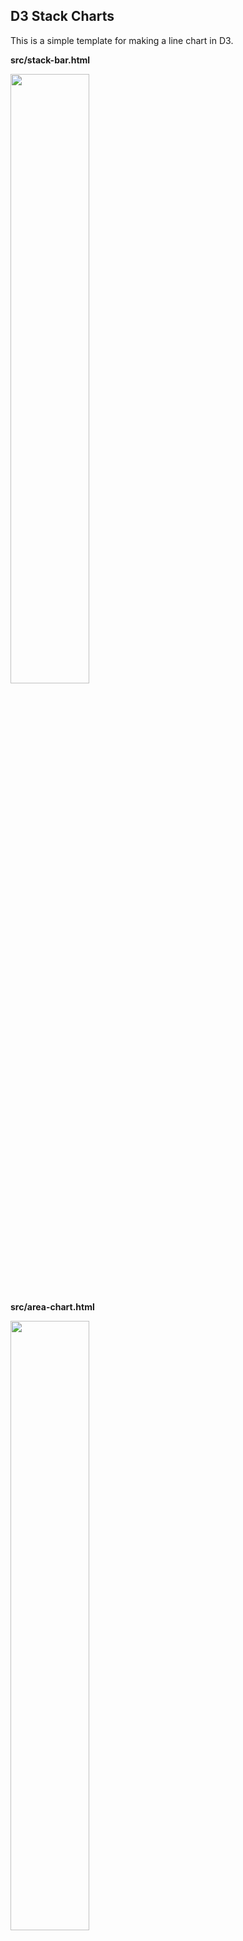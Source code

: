 ## D3 Stack Charts

This is a simple template for making a line chart in D3. 

**src/stack-bar.html**

<img src="https://raw.githubusercontent.com/jrue/d3-stacked-charts/master/screenshots/screenshot1.png" width="50%" height="auto" style="max-width:50%;height:auto;">

**src/area-chart.html**

<img src="https://raw.githubusercontent.com/jrue/d3-stacked-charts/master/screenshots/screenshot1.png" width="50%" height="auto" style="max-width:50%;height:auto;">

**src/area-chart-fill.html**

<img src="https://raw.githubusercontent.com/jrue/d3-stacked-charts/master/screenshots/screenshot1.png" width="50%" height="auto" style="max-width:50%;height:auto;">

**src/stream-graph.html**

<img src="https://raw.githubusercontent.com/jrue/d3-stacked-charts/master/screenshots/screenshot1.png" width="50%" height="auto" style="max-width:50%;height:auto;">

## Install instructions

To install, fork this repo, then clone a copy to your computer. (Note: You will need [Node.js](https://nodejs.org/en/) installed for this command to work.) Open a Terminal window in the directory from where you cloned your repository, and run the following command:

```
npm install
```

Next, install Grunt globally if you don't have it already.

```
sudo npm install -g grunt-cli
```

Then, run grunt to initiate the watch task.

```
grunt
```

Open the URL in your browser and modify the files in the `src` folder. 

## Deploy to Github Pages

To deploy to Github, simply run the deploy command, which will copy the `dist` folder to gh-pages branch. NOTE: You should probably change one of the file names to `index.html`.

```
grunt deploy
```

